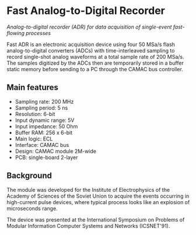 # Fast Analog-to-Digital Recorder

*Analog-to-digital recorder (ADR) for data acquisition of single-event fast-flowing processes*

Fast ADR is an electronic acquisition device using four 50 MSa/s flash analog-to-digital converters (ADCs) with time-interleaved sampling to record single-shot analog waveforms at a total sample rate of 200 MSa/s. The samples digitized by the ADCs then are temporarily stored in a buffer static memory before sending to a PC through the CAMAC bus controller.

## Main features

* Sampling rate: 200 MHz
* Sampling period: 5 ns
* Resolution: 6-bit
* Input dynamic range: 5V
* Input impedance: 50 Ohm
* Buffer RAM: 256 x 6-bit
* Main logic: ECL
* Interface: CAMAC bus
* Design: CAMAC module 2M-wide
* PCB: single-board 2-layer

## Background

The module was developed for the Institute of Electrophysics of the Academy of Sciences of the Soviet Union to acquire the events occurring in high-current pulse devices, where typical process looks like an explosion of microseconds range.

The device was presented at the International Symposium on Problems of Modular Information Computer Systems and Networks (ICSNET'91).
